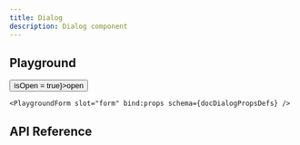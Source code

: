 ```yaml
---
title: Dialog
description: Dialog component
---
```


<script lang="ts">
    import {Dialog, Button} from '$lib';
    import {docDialogPropsDefs} from '$lib/components/Dialog/Dialog.props';
    import ApiReference from '$lib-doc/components/ApiReference.svelte';
    import Playground from '$lib-doc/components/Playground.svelte';
    import PlaygroundForm from '$lib-doc/components/PlaygroundForm.svelte';

    let isOpen = false
    let props = {}
</script>

## Playground

<Playground>
<div slot="component">
    <Button variant="soft" on:click={() => isOpen = true}>open</Button>
    <Dialog  {...props} bind:isOpen>
        <div>
            Content
            <footer class="mt-6">
                <Button color="primary" variant="soft" on:click={() => isOpen = false} fullWidth>
                    close
                </Button>
            </footer>
        </div>
    </Dialog>
    </div>

    <PlaygroundForm slot="form" bind:props schema={docDialogPropsDefs} />
</Playground>

## API Reference

<ApiReference data={docDialogPropsDefs}></ApiReference>
